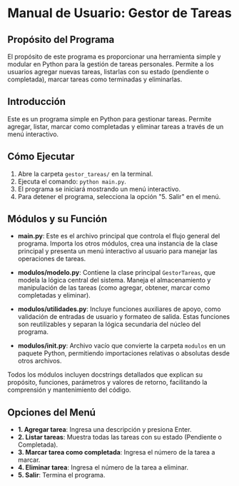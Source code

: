 # Manual de Usuario: Gestor de Tareas

## Propósito del Programa

El propósito de este programa es proporcionar una herramienta simple y modular en Python para la gestión de tareas personales. Permite a los usuarios agregar nuevas tareas, listarlas con su estado (pendiente o completada), marcar tareas como terminadas y eliminarlas.

## Introducción

Este es un programa simple en Python para gestionar tareas. Permite agregar, listar, marcar como completadas y eliminar tareas a través de un menú interactivo.

## Cómo Ejecutar

1. Abre la carpeta `gestor_tareas/` en la terminal.
2. Ejecuta el comando: `python main.py`.
3. El programa se iniciará mostrando un menú interactivo.
4. Para detener el programa, selecciona la opción "5. Salir" en el menú.

## Módulos y su Función

- **main.py**: Este es el archivo principal que controla el flujo general del programa. Importa los otros módulos, crea una instancia de la clase principal y presenta un menú interactivo al usuario para manejar las operaciones de tareas.

- **modulos/modelo.py**: Contiene la clase principal `GestorTareas`, que modela la lógica central del sistema. Maneja el almacenamiento y manipulación de las tareas (como agregar, obtener, marcar como completadas y eliminar).

- **modulos/utilidades.py**: Incluye funciones auxiliares de apoyo, como validación de entradas de usuario y formateo de salida. Estas funciones son reutilizables y separan la lógica secundaria del núcleo del programa.

- **modulos/**init**.py**: Archivo vacío que convierte la carpeta `modulos` en un paquete Python, permitiendo importaciones relativas o absolutas desde otros archivos.

Todos los módulos incluyen docstrings detallados que explican su propósito, funciones, parámetros y valores de retorno, facilitando la comprensión y mantenimiento del código.

## Opciones del Menú

- **1. Agregar tarea**: Ingresa una descripción y presiona Enter.
- **2. Listar tareas**: Muestra todas las tareas con su estado (Pendiente o Completada).
- **3. Marcar tarea como completada**: Ingresa el número de la tarea a marcar.
- **4. Eliminar tarea**: Ingresa el número de la tarea a eliminar.
- **5. Salir**: Termina el programa.
